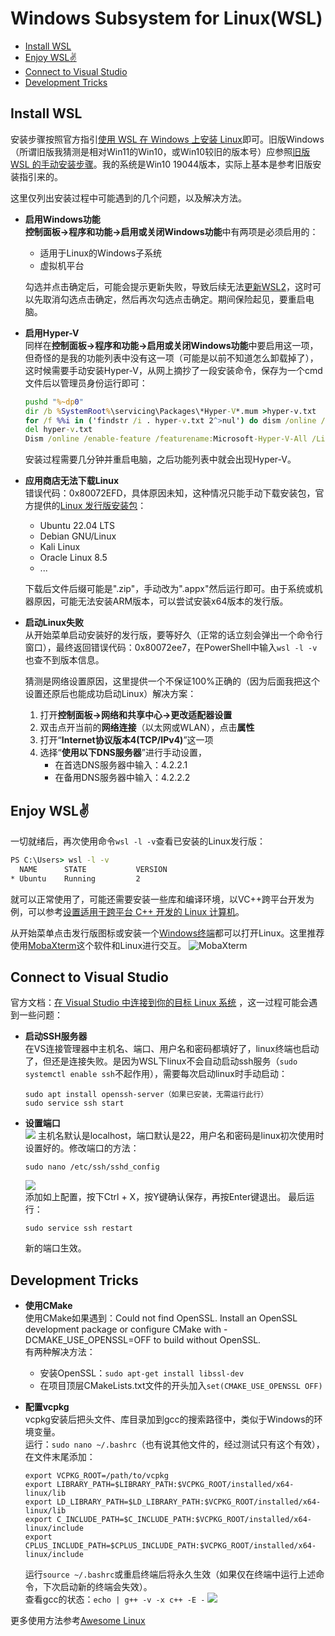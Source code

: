 
# Windows Subsystem for Linux(WSL)

- [Install WSL](#install-wsl)
- [Enjoy WSL✌️](#enjoy-wsl️)
- [Connect to Visual Studio](#connect-to-visual-studio)
- [Development Tricks](#development-tricks)


## Install WSL

安装步骤按照官方指引[使用 WSL 在 Windows 上安装 Linux](https://learn.microsoft.com/zh-cn/windows/wsl/install)即可。旧版Windows（所谓旧版我猜测是相对Win11的Win10，或Win10较旧的版本号）应参照[旧版 WSL 的手动安装步骤](https://learn.microsoft.com/zh-cn/windows/wsl/install-manual)。我的系统是Win10 19044版本，实际上基本是参考旧版安装指引来的。

这里仅列出安装过程中可能遇到的几个问题，以及解决方法。

- **启用Windows功能**   
    **控制面板->程序和功能->启用或关闭Windows功能**中有两项是必须启用的：
    - 适用于Linux的Windows子系统
    - 虚拟机平台

    勾选并点击确定后，可能会提示更新失败，导致后续无法[更新WSL2](https://learn.microsoft.com/zh-cn/windows/wsl/install-manual#step-4---download-the-linux-kernel-update-package)，这时可以先取消勾选点击确定，然后再次勾选点击确定。期间保险起见，要重启电脑。

- **启用Hyper-V**   
    同样在**控制面板->程序和功能->启用或关闭Windows功能**中要启用这一项，但奇怪的是我的功能列表中没有这一项（可能是以前不知道怎么卸载掉了），这时候需要手动安装Hyper-V，从网上摘抄了一段安装命令，保存为一个cmd文件后以管理员身份运行即可：
    ``` cmd
    pushd "%~dp0"
    dir /b %SystemRoot%\servicing\Packages\*Hyper-V*.mum >hyper-v.txt
    for /f %%i in ('findstr /i . hyper-v.txt 2^>nul') do dism /online /norestart /add-package:"%SystemRoot%\servicing\Packages\%%i"
    del hyper-v.txt
    Dism /online /enable-feature /featurename:Microsoft-Hyper-V-All /LimitAccess /ALL
    ```
    安装过程需要几分钟并重启电脑，之后功能列表中就会出现Hyper-V。

- **应用商店无法下载Linux**     
    错误代码：0x80072EFD，具体原因未知，这种情况只能手动下载安装包，官方提供的[Linux 发行版安装包](https://learn.microsoft.com/zh-cn/windows/wsl/install-manual#downloading-distributions)：
    - Ubuntu 22.04 LTS
    - Debian GNU/Linux
    - Kali Linux
    - Oracle Linux 8.5
    - ...
    
    下载后文件后缀可能是".zip"，手动改为".appx"然后运行即可。由于系统或机器原因，可能无法安装ARM版本，可以尝试安装x64版本的发行版。

- **启动Linux失败**     
    从开始菜单启动安装好的发行版，要等好久（正常的话立刻会弹出一个命令行窗口），最终返回错误代码：0x80072ee7，在PowerShell中输入`wsl -l -v`也查不到版本信息。  

    猜测是网络设置原因，这里提供一个不保证100%正确的（因为后面我把这个设置还原后也能成功启动Linux）解决方案：
    1. 打开**控制面板->网络和共享中心->更改适配器设置**
    2. 双击点开当前的**网络连接**（以太网或WLAN），点击**属性**
    3. 打开“**Internet协议版本4(TCP/IPv4)**”这一项
    4. 选择“**使用以下DNS服务器**”进行手动设置，
        - 在首选DNS服务器中输入：4.2.2.1
        - 在备用DNS服务器中输入：4.2.2.2

## Enjoy WSL✌️
一切就绪后，再次使用命令`wsl -l -v`查看已安装的Linux发行版：
``` cmd
PS C:\Users> wsl -l -v
  NAME      STATE           VERSION
* Ubuntu    Running         2
```
就可以正常使用了，可能还需要安装一些库和编译环境，以VC++跨平台开发为例，可以参考[设置适用于跨平台 C++ 开发的 Linux 计算机](https://learn.microsoft.com/zh-cn/cpp/build/get-started-linux-cmake?view=msvc-170#prerequisites)。

从开始菜单点击发行版图标或安装一个[Windows终端](https://apps.microsoft.com/store/detail/windows-terminal/9N0DX20HK701?hl=zh-cn&gl=cn&rtc=1)都可以打开Linux。这里推荐使用[MobaXterm](https://mobaxterm.mobatek.net/)这个软件和Linux进行交互。
![MobaXterm](./img/MobaXterm.png)


## Connect to Visual Studio

官方文档：[在 Visual Studio 中连接到你的目标 Linux 系统](https://learn.microsoft.com/zh-cn/cpp/linux/connect-to-your-remote-linux-computer?view=msvc-170) ，这一过程可能会遇到一些问题：

- **启动SSH服务器**  
  在VS连接管理器中主机名、端口、用户名和密码都填好了，linux终端也启动了，但还是连接失败。是因为WSL下linux不会自动启动ssh服务（`sudo systemctl enable ssh`不起作用），需要每次启动linux时手动启动：
  ``` shell
  sudo apt install openssh-server（如果已安装，无需运行此行）
  sudo service ssh start
  ```

- **设置端口**  
  ![](./img/vs_connect_wsl.png)
  主机名默认是localhost，端口默认是22，用户名和密码是linux初次使用时设置好的。修改端口的方法：
  ``` shell
  sudo nano /etc/ssh/sshd_config
  ```
  ![](./img/wsl_sshd_config.png)  
  添加如上配置，按下Ctrl + X，按Y键确认保存，再按Enter键退出。
  最后运行：
  ``` shell
  sudo service ssh restart
  ```
  新的端口生效。

## Development Tricks

- **使用CMake**  
  使用CMake如果遇到：Could not find OpenSSL.  Install an OpenSSL development package or configure CMake with -DCMAKE_USE_OPENSSL=OFF to build without OpenSSL.  
  有两种解决方法：  
  - 安装OpenSSL：`sudo apt-get install libssl-dev`
  - 在项目顶层CMakeLists.txt文件的开头加入`set(CMAKE_USE_OPENSSL OFF)`

- **配置vcpkg**  
  vcpkg安装后把头文件、库目录加到gcc的搜索路径中，类似于Windows的环境变量。  
  运行：`sudo nano ~/.bashrc`（也有说其他文件的，经过测试只有这个有效），在文件末尾添加：
  ``` shell
  export VCPKG_ROOT=/path/to/vcpkg
  export LIBRARY_PATH=$LIBRARY_PATH:$VCPKG_ROOT/installed/x64-linux/lib
  export LD_LIBRARY_PATH=$LD_LIBRARY_PATH:$VCPKG_ROOT/installed/x64-linux/lib
  export C_INCLUDE_PATH=$C_INCLUDE_PATH:$VCPKG_ROOT/installed/x64-linux/include
  export CPLUS_INCLUDE_PATH=$CPLUS_INCLUDE_PATH:$VCPKG_ROOT/installed/x64-linux/include
  ```
  运行`source ~/.bashrc`或重启终端后将永久生效（如果仅在终端中运行上述命令，下次启动新的终端会失效）。  
  查看gcc的状态：`echo | g++ -v -x c++ -E -`
  ![](./img/vcpkg_export.png)

更多使用方法参考[Awesome Linux](./Linux.md)
